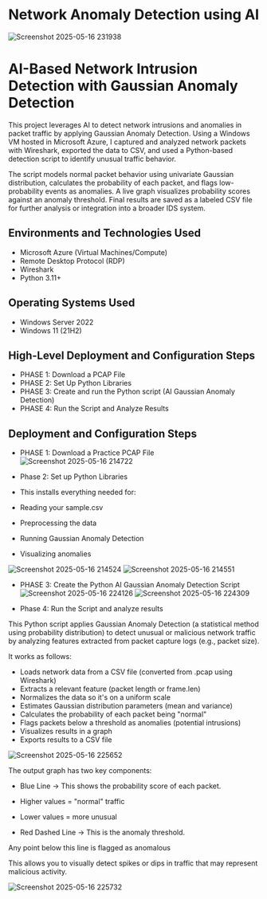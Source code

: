 # Network Anomaly Detection using AI
<p align="center">

  ![Screenshot 2025-05-16 231938](https://github.com/user-attachments/assets/a2bb61a2-f910-48f7-862c-74770a2b186c)

</p>

<h1>AI-Based Network Intrusion Detection with Gaussian Anomaly Detection</h1>
This project leverages AI to detect network intrusions and anomalies in packet traffic by applying Gaussian Anomaly Detection. Using a Windows VM hosted in Microsoft Azure, I captured and analyzed network packets with Wireshark, exported the data to CSV, and used a Python-based detection script to identify unusual traffic behavior.

The script models normal packet behavior using univariate Gaussian distribution, calculates the probability of each packet, and flags low-probability events as anomalies. A live graph visualizes probability scores against an anomaly threshold. Final results are saved as a labeled CSV file for further analysis or integration into a broader IDS system.



<h2>Environments and Technologies Used</h2>

- Microsoft Azure (Virtual Machines/Compute)
- Remote Desktop Protocol (RDP) 
- Wireshark
- Python 3.11+ 

<h2>Operating Systems Used </h2>

- Windows Server 2022
- Windows 11 (21H2)

<h2>High-Level Deployment and Configuration Steps</h2>

- PHASE 1: Download a PCAP File
- PHASE 2: Set Up Python Libraries
- PHASE 3: Create and run the Python script (AI Gaussian Anomaly Detection)
- PHASE 4: Run the Script and Analyze Results

<h2>Deployment and Configuration Steps</h2>

-  PHASE 1: Download a Practice PCAP File
![Screenshot 2025-05-16 214722](https://github.com/user-attachments/assets/d312549b-b501-45fb-bb80-bb69d9bc4905)


- Phase 2: Set up Python Libraries
- This installs everything needed for:
- Reading your sample.csv
- Preprocessing the data
- Running Gaussian Anomaly Detection
- Visualizing anomalies

![Screenshot 2025-05-16 214524](https://github.com/user-attachments/assets/5999e03e-79e1-4dab-8246-6127705e872f)
![Screenshot 2025-05-16 214551](https://github.com/user-attachments/assets/745d7274-ad46-4201-9fc0-8a2a6c34c497)

- PHASE 3: Create the Python AI Gaussian Anomaly Detection Script
![Screenshot 2025-05-16 224126](https://github.com/user-attachments/assets/d474de56-878d-4faf-af4f-49ede3c80d3c)
![Screenshot 2025-05-16 224309](https://github.com/user-attachments/assets/fe7a8d3d-35f9-42d6-b746-84e0fd423568)

- Phase 4: Run the Script and analyze results

This Python script applies Gaussian Anomaly Detection (a statistical method using probability distribution) to detect unusual or malicious network traffic by analyzing features extracted from packet capture logs (e.g., packet size).

It works as follows:

- Loads network data from a CSV file (converted from .pcap using Wireshark)
- Extracts a relevant feature (packet length or frame.len)
- Normalizes the data so it's on a uniform scale
- Estimates Gaussian distribution parameters (mean and variance)
- Calculates the probability of each packet being "normal"
- Flags packets below a threshold as anomalies (potential intrusions)
- Visualizes results in a graph
- Exports results to a CSV file

![Screenshot 2025-05-16 225652](https://github.com/user-attachments/assets/e4168d8d-246a-474e-871f-08e55d3c8643)

The output graph has two key components:

- Blue Line → This shows the probability score of each packet.

- Higher values = "normal" traffic

- Lower values = more unusual

- Red Dashed Line → This is the anomaly threshold.

Any point below this line is flagged as anomalous

This allows you to visually detect spikes or dips in traffic that may represent malicious activity.

![Screenshot 2025-05-16 225732](https://github.com/user-attachments/assets/dd024301-52e2-43c6-8d25-b6449ae16b32)











